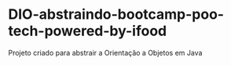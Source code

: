 # DIO-abstraindo-bootcamp-poo-tech-powered-by-ifood
Projeto criado para abstrair a Orientação a Objetos em Java
